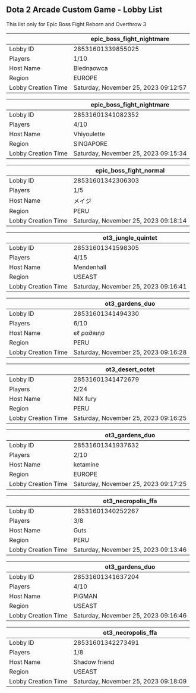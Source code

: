 ## Dota 2 Arcade Custom Game - Lobby List

This list only for Epic Boss Fight Reborn and Overthrow 3

|  | epic_boss_fight_nightmare |
| ------ | ------ |
| Lobby ID | 28531601339855025 |
| Players | 1/10 |
| Host Name | Blednaowca |
| Region | EUROPE |
| Lobby Creation Time | Saturday, November 25, 2023 09:12:57 |


|  | epic_boss_fight_nightmare |
| ------ | ------ |
| Lobby ID | 28531601341082352 |
| Players | 4/10 |
| Host Name | Vhiyoulette |
| Region | SINGAPORE |
| Lobby Creation Time | Saturday, November 25, 2023 09:15:34 |


|  | epic_boss_fight_normal |
| ------ | ------ |
| Lobby ID | 28531601342306303 |
| Players | 1/5 |
| Host Name | メイジ |
| Region | PERU |
| Lobby Creation Time | Saturday, November 25, 2023 09:18:14 |


|  | ot3_jungle_quintet |
| ------ | ------ |
| Lobby ID | 28531601341598305 |
| Players | 4/15 |
| Host Name | Mendenhall |
| Region | USEAST |
| Lobby Creation Time | Saturday, November 25, 2023 09:16:41 |


|  | ot3_gardens_duo |
| ------ | ------ |
| Lobby ID | 28531601341494330 |
| Players | 6/10 |
| Host Name | єℓ ρα∂яιησ |
| Region | PERU |
| Lobby Creation Time | Saturday, November 25, 2023 09:16:28 |


|  | ot3_desert_octet |
| ------ | ------ |
| Lobby ID | 28531601341472679 |
| Players | 2/24 |
| Host Name | NIX fury |
| Region | PERU |
| Lobby Creation Time | Saturday, November 25, 2023 09:16:25 |


|  | ot3_gardens_duo |
| ------ | ------ |
| Lobby ID | 28531601341937632 |
| Players | 2/10 |
| Host Name | ketamine |
| Region | EUROPE |
| Lobby Creation Time | Saturday, November 25, 2023 09:17:25 |


|  | ot3_necropolis_ffa |
| ------ | ------ |
| Lobby ID | 28531601340252267 |
| Players | 3/8 |
| Host Name | Guts |
| Region | PERU |
| Lobby Creation Time | Saturday, November 25, 2023 09:13:46 |


|  | ot3_gardens_duo |
| ------ | ------ |
| Lobby ID | 28531601341637204 |
| Players | 4/10 |
| Host Name | PIGMAN |
| Region | USEAST |
| Lobby Creation Time | Saturday, November 25, 2023 09:16:46 |


|  | ot3_necropolis_ffa |
| ------ | ------ |
| Lobby ID | 28531601342273491 |
| Players | 1/8 |
| Host Name | Shadow friend |
| Region | USEAST |
| Lobby Creation Time | Saturday, November 25, 2023 09:18:09 |


